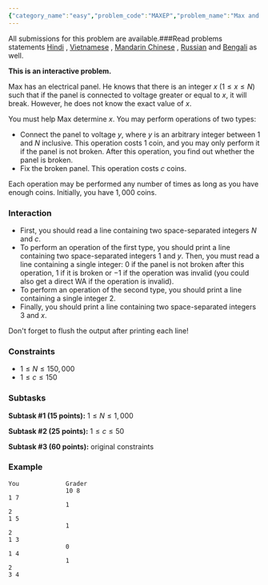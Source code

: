 ```yaml
---
{"category_name":"easy","problem_code":"MAXEP","problem_name":"Max and Electrical Panel","languages_supported":{"0":"C","1":"CPP14","2":"JAVA","3":"PYTH","4":"PYTH 3.6","5":"PYPY","6":"CS2","7":"PAS fpc","8":"PAS gpc","9":"RUBY","10":"PHP","11":"GO","12":"NODEJS","13":"HASK","14":"rust","15":"SCALA","16":"swift","17":"D","18":"PERL","19":"FORT","20":"WSPC","21":"ADA","22":"CAML","23":"ICK","24":"BF","25":"ASM","26":"CLPS","27":"PRLG","28":"ICON","29":"SCM qobi","30":"PIKE","31":"ST","32":"NICE","33":"LUA","34":"BASH","35":"NEM","36":"LISP sbcl","37":"LISP clisp","38":"SCM guile","39":"JS","40":"ERL","41":"TCL","42":"kotlin","43":"PERL6","44":"TEXT","45":"SCM chicken","46":"PYP3","47":"CLOJ","48":"COB","49":"FS"},"max_timelimit":0.5,"source_sizelimit":50000,"problem_author":"barenuz","problem_tester":null,"date_added":"18-11-2018","tags":{"0":"barenuz","1":"dec18","2":"simple"},"editorial_url":"https://discuss.codechef.com/problems/MAXEP","time":{"view_start_date":1545075122,"submit_start_date":1545075122,"visible_start_date":1545075122,"end_date":1735669800},"is_direct_submittable":false,"layout":"problem"}
---
```

<span class="solution-visible-txt">All submissions for this problem are available.</span>###Read problems statements [Hindi](http://www.codechef.com/download/translated/DEC18/hindi/MAXEP.pdf) , [Vietnamese](http://www.codechef.com/download/translated/DEC18/vietnamese/MAXEP.pdf) , [Mandarin Chinese](http://www.codechef.com/download/translated/DEC18/mandarin/MAXEP.pdf) , [Russian](http://www.codechef.com/download/translated/DEC18/russian/MAXEP.pdf) and [Bengali](http://www.codechef.com/download/translated/DEC18/bengali/MAXEP.pdf) as well.

**This is an interactive problem.**

Max has an electrical panel. He knows that there is an integer $x$ ($1 \le x \le N$) such that if the panel is connected to voltage greater or equal to $x$, it will break. However, he does not know the exact value of $x$.

You must help Max determine $x$. You may perform operations of two types:
- Connect the panel to voltage $y$, where $y$ is an arbitrary integer between $1$ and $N$ inclusive. This operation costs $1$ coin, and you may only perform it if the panel is not broken. After this operation, you find out whether the panel is broken.
- Fix the broken panel. This operation costs $c$ coins.

Each operation may be performed any number of times as long as you have enough coins. Initially, you have $1,000$ coins.

### Interaction
- First, you should read a line containing two space-separated integers $N$ and $c$.
- To perform an operation of the first type, you should print a line containing two space-separated integers $1$ and $y$. Then, you must read a line containing a single integer: $0$ if the panel is not broken after this operation, $1$ if it is broken or $-1$ if the operation was invalid (you could also get a direct WA if the operation is invalid).
- To perform an operation of the second type, you should print a line containing a single integer $2$.
- Finally, you should print a line containing two space-separated integers $3$ and $x$.

Don't forget to flush the output after printing each line!

### Constraints 
- $1 \le N \le 150,000$
- $1 \le c \le 150$

### Subtasks
**Subtask #1 (15 points):** $1 \le N \le 1,000$

**Subtask #2 (25 points):** $1 \le c \le 50$

**Subtask #3 (60 points):** original constraints

### Example
```
You             Grader
                10 8
1 7
                1
2
1 5
                1
2
1 3
                0
1 4
                1
2
3 4
```
